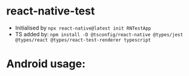 # react-native-test

- Initialised by `npx react-native@latest init RNTestApp`
- TS added by: `npm install -D @tsconfig/react-native @types/jest @types/react @types/react-test-renderer typescript`
# Android usage:
